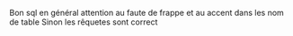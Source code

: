 Bon sql en général attention au faute de frappe et au accent dans les nom de table 
Sinon les rêquetes sont correct